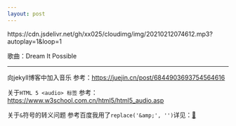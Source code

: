 ```yaml
---
layout: post
---
```

<p>https://cdn.jsdelivr.net/gh/xx025/cloudimg/img/20210212074612.mp3?autoplay=1&loop=1</p>

歌曲：Dream It Possible


---

向jekyll博客中加入音乐
参考：https://juejin.cn/post/6844903693754564616

关于`HTML 5 <audio> 标签`
参考：https://www.w3school.com.cn/html5/html5_audio.asp

关于`&`符号的转义问题
参考百度我用了`replace('&amp;', '')`详见：[🔗](https://github.com/xx025/xx025.github.com/blob/043bdb83ac79a2153f51293e0cfa6206db682418/_includes/open-embed.html#L78)